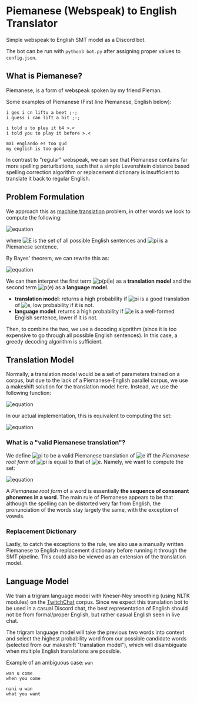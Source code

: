 # Piemanese (Webspeak) to English Translator
Simple webspeak to English SMT model as a Discord bot.

The bot can be run with `python3 bot.py` after assigning proper values to `config.json`.

## What is Piemanese?
Piemanese, is a form of webspeak spoken by my friend Pieman.

Some examples of Piemanese (First line Piemanese, English below):
```
i ges i cn liftu a beet ;-;
i guess i can lift a bit ;-;

i told u to pley it b4 >.<
i told you to play it before >.<

mai englando es too gud
my english is too good
```

In contrast to "regular" webspeak, we can see that Piemanese contains far more spelling perturbations, such that a simple Levenshtein distance based spelling correction algorithm or replacement dictionary is insufficient to translate it back to regular English.

## Problem Formulation
We approach this as [machine translation](https://stanford.edu/~cpiech/cs221/apps/machineTranslation.html) problem, in other words we look to compute the following:

![equation](https://latex.codecogs.com/png.image?\dpi{110}&space;\arg\max_{e\in&space;E}{p(e|\pi)})

where ![E](https://latex.codecogs.com/png.image?\dpi{110}&space;E) is the set of all possible English sentences and ![pi](https://latex.codecogs.com/png.image?\dpi{110}&space;\pi) is a Piemanese sentence.

By Bayes' theorem, we can rewrite this as:

![equation](https://latex.codecogs.com/png.image?\dpi{110}&space;\arg\max_{e\in&space;E}{p(\pi|e)p(e)})

We can then interpret the first term ![p(pi|e)](https://latex.codecogs.com/png.image?\dpi{110}&space;p(\pi|e)) as a **translation model** and the second term ![p(e)](https://latex.codecogs.com/png.image?\dpi{110}&space;p(e)) as a **language model**.
- **translation model**: returns a high probability if ![pi](https://latex.codecogs.com/png.image?\dpi{110}&space;\pi) is a good translation of ![e](https://latex.codecogs.com/png.image?\dpi{110}&space;e), low probability if it is not.
- **language model**: returns a high probability if ![e](https://latex.codecogs.com/png.image?\dpi{110}&space;e) is a well-formed English sentence, lower if it is not.

Then, to combine the two, we use a decoding algorithm (since it is too expensive to go through all possible English sentences). In this case, a greedy decoding algorithm is sufficient.

## Translation Model
Normally, a translation model would be a set of parameters trained on a corpus, but due to the lack of a Piemanese-English parallel corpus, we use a makeshift solution for the translation model here. Instead, we use the following function:

![equation](https://latex.codecogs.com/png.image?\dpi{110}&space;p(\pi|e)=\begin{cases}1&\pi\text{&space;is&space;a&space;valid&space;Piemanese&space;translation&space;of&space;}e\\\\0&\text{otherwise}\end{cases})

In our actual implementation, this is equivalent to computing the set:

![equation](https://latex.codecogs.com/png.image?\dpi{110}&space;\\{e\in&space;E\mid&space;\pi\text{&space;is&space;a&space;valid&space;Piemanese&space;translation&space;of&space;}e\\})

### What is a "valid Piemanese translation"?
We define ![pi](https://latex.codecogs.com/png.image?\dpi{110}&space;\pi) to be a valid Piemanese translation of ![e](https://latex.codecogs.com/png.image?\dpi{110}&space;e) iff the *Piemanese root form* of ![pi](https://latex.codecogs.com/png.image?\dpi{110}&space;\pi) is equal to that of ![e](https://latex.codecogs.com/png.image?\dpi{110}&space;e). Namely, we want to compute the set:

![equation](https://latex.codecogs.com/png.image?\dpi{110}&space;\\{e\in&space;E\mid&space;root(\pi)=root(e)\\})

A *Piemanese root form* of a word is essentially **the sequence of consonant phonemes in a word**. The main rule of Piemanese appears to be that although the spelling can be distorted very far from English, the pronunciation of the words stay largely the same, with the exception of vowels.

### Replacement Dictionary
Lastly, to catch the exceptions to the rule, we also use a manually written Piemanese to English replacement dictionary before running it through the SMT pipeline. This could also be viewed as an extension of the translation model.

## Language Model
We train a trigram language model with Kneser-Ney smoothing (using NLTK modules) on the [TwitchChat](https://osf.io/39ev7/) corpus. Since we expect this translation bot to be used in a casual Discord chat, the best representation of English should not be from formal/proper English, but rather casual English seen in live chat.

The trigram language model will take the previous two words into context and select the highest probability word from our possible candidate words (selected from our makeshift "translation model"), which will disambiguate when multiple English translations are possible.

Example of an ambiguous case: `wan`
```
wan u come
when you come

nani u wan
what you want
```
